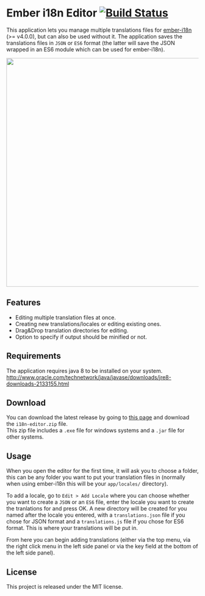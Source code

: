 # Ember i18n Editor [![Build Status](https://travis-ci.org/jcbvm/ember-i18n-editor.svg?branch=master)](https://travis-ci.org/jcbvm/require-i18next)

This application lets you manage multiple translations files for [ember-i18n](https://github.com/jamesarosen/ember-i18n) (>= v4.0.0), but can also be used without it. The application saves the translations files in `JSON` or `ES6` format (the latter will save the JSON wrapped in an ES6 module which can be used for ember-i18n).

<img src="https://raw.github.com/jcbvm/ember-i18n-editor/master/screenshot.jpg?2" width="600">

## Features

- Editing multiple translation files at once.
- Creating new translations/locales or editing existing ones.
- Drag&Drop translation directories for editing.
- Option to specify if output should be minified or not.

## Requirements

The application requires java 8 to be installed on your system.<br>
http://www.oracle.com/technetwork/java/javase/downloads/jre8-downloads-2133155.html

## Download

You can download the latest release by going to [this page](https://github.com/jcbvm/ember-i18n-editor/releases/latest) and download the `i18n-editor.zip` file.<br>
This zip file includes a `.exe` file for windows systems and a `.jar` file for other systems.<br>

## Usage

When you open the editor for the first time, it will ask you to choose a folder, this can be any folder you want to put your translation files in (normally when using ember-i18n this will be your `app/locales/` directory). 

To add a locale, go to `Edit > Add Locale` where you can choose whether you want to create a `JSON` or an `ES6` file, enter the locale you want to create the tranlations for and press OK. A new directory will be created for you named after the locale you entered, with a `translations.json` file if you chose for JSON format and a `translations.js` file if you chose for ES6 format. This is where your translations will be put in.

From here you can begin adding translations (either via the top menu, via the right click menu in the left side panel or via the key field at the bottom of the left side panel).

## License

This project is released under the MIT license.
